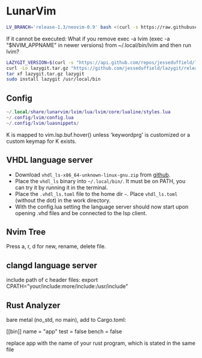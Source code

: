 # LunarVim

```bash
LV_BRANCH='release-1.3/neovim-0.9' bash <(curl -s https://raw.githubusercontent.com/LunarVim/LunarVim/release-1.3/neovim-0.9/utils/installer/install.sh)
```

If it cannot be executed:
What if you remove exec -a lvim (exec -a "$NVIM_APPNAME" in newer versions) from ~/.local/bin/lvim and then run lvim?

```bash
LAZYGIT_VERSION=$(curl -s "https://api.github.com/repos/jesseduffield/lazygit/releases/latest" | grep -Po '"tag_name": "v\K[^"]*')
curl -Lo lazygit.tar.gz "https://github.com/jesseduffield/lazygit/releases/latest/download/lazygit_${LAZYGIT_VERSION}_Linux_x86_64.tar.gz"
tar xf lazygit.tar.gz lazygit
sudo install lazygit /usr/local/bin
```

## Config

```lua
~/.local/share/lunarvim/lvim/lua/lvim/core/lualine/styles.lua
~/.config/lvim/config.lua
~/.config/lvim/luasnippets/
```

K is mapped to vim.lsp.buf.hover() unless 'keywordprg' is customized or a custom keymap for K exists.

## VHDL language server

- Download `vhdl_ls-x86_64-unknown-linux-gnu.zip` from [github](https://github.com/VHDL-LS/rust_hdl/releases).
- Place the `vhdl_ls` binary into `~/.local/bin/`. It must be on PATH, you can try it by running it in the terminal.
- Place the `.vhdl_ls.toml` file to the home dir `~`. Place `vhdl_ls.toml` (without the dot) in the work directory.
- With the config.lua setting the language server should now start upon opening .vhd files and be connected to the lsp client.

## Nvim Tree

Press a, r, d for new, rename, delete file.

## clangd language server

include path of c header files:
export CPATH="your/include:more/include:/usr/include"

## Rust Analyzer

bare metal (no_std, no main), add to Cargo.toml:

[[bin]]
name = "app"
test = false
bench = false

replace app with the name of your rust program, which is stated in the same file

